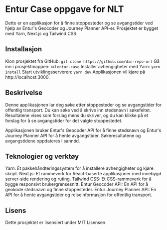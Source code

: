 # Entur Case oppgave for NLT
Dette er en applikasjon for å finne stoppesteder og se avgangstider ved hjelp av Entur's Geocoder og Journey Planner API-er. Prosjektet er bygget med Yarn, Next.js og Tailwind CSS.

## Installasjon
Klon prosjektet fra GitHub: `git clone https://github.com/din-repo-url`
Gå inn i prosjektmappen: cd `entur-case`
Installer avhengigheter med Yarn: `yarn install`
Start utviklingsserveren: `yarn dev`
Applikasjonen vil kjøre på http://localhost:3000.

## Beskrivelse
Denne applikasjonen lar deg søke etter stoppesteder og se avgangstider for offentlig transport. Du kan søke ved å skrive inn stedsnavn i søkefeltet. Resultatene vises som forslag mens du skriver, og du kan klikke på et forslag for å se avgangstider for det valgte stoppestedet.

Applikasjonen bruker Entur's Geocoder API for å finne stedsnavn og Entur's Journey Planner API for å hente avgangstider. Søkeresultatene og avgangstidene oppdateres i sanntid.

## Teknologier og verktøy
Yarn: Et pakkehåndteringssystem for å installere avhengigheter og kjøre skript.
Next.js: Et rammeverk for React-baserte applikasjoner med innebygd server-side rendering og ruting.
Tailwind CSS: Et CSS-rammeverk for å bygge responsivt brukergrensesnitt.
Entur Geocoder API: En API for å geokode stedsnavn og finne stoppesteder.
Entur Journey Planner API: En API for å hente avgangstider og reiseinformasjon for offentlig transport.

## Lisens
Dette prosjektet er lisensiert under MIT Lisensen.